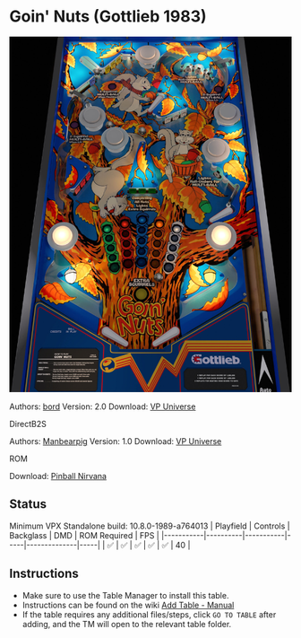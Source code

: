 # Goin' Nuts (Gottlieb 1983)

![Table Preview](../../images/vpx-goinnuts.jpg)

Authors: [bord](https://vpuniverse.com/profile/9265-bord/)
Version: 2.0
Download: [VP Universe](https://vpuniverse.com/files/file/8115-goin-nuts-gottlieb-1983/)

DirectB2S

Authors: [Manbearpig](https://vpuniverse.com/profile/32743-manbearpig/)
Version: 1.0
Download: [VP Universe](https://vpuniverse.com/files/file/12231-goin-nuts-gottlieb-1989-b2s-full-dmd/)

ROM

Download: [Pinball Nirvana](https://pinballnirvana.com/forums/resources/goinnuts.1875/)

## Status 

Minimum VPX Standalone build: 10.8.0-1989-a764013
| Playfield | Controls | Backglass | DMD | ROM Required | FPS | 
|-----------|----------|-----------|-----|--------------|-----|
| :white_check_mark: | :white_check_mark: | :white_check_mark: | :white_check_mark: | :white_check_mark: | 40 |

## Instructions

- Make sure to use the Table Manager to install this table.
- Instructions can be found on the wiki [Add Table - Manual](https://github.com/LegendsUnchained/vpx-standalone-alp4k/wiki/%5B04%5D-%F0%9F%A7%A1-TM-%E2%80%90-Other-Features#add-table---manual)
- If the table requires any additional files/steps, click `GO TO TABLE` after adding, and the TM will open to the relevant table folder.

